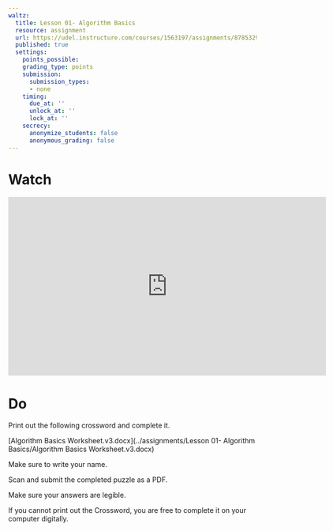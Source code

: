 ```yaml
---
waltz:
  title: Lesson 01- Algorithm Basics
  resource: assignment
  url: https://udel.instructure.com/courses/1563197/assignments/8785329
  published: true
  settings:
    points_possible:
    grading_type: points
    submission:
      submission_types:
      - none
    timing:
      due_at: ''
      unlock_at: ''
      lock_at: ''
    secrecy:
      anonymize_students: false
      anonymous_grading: false
---
```


# Watch

<iframe width="644" height="362" src="https://www.youtube.com/embed/5pURRo5E0Ys" frameborder="0" allow="accelerometer; autoplay; clipboard-write; encrypted-media; gyroscope; picture-in-picture" allowfullscreen></iframe>

# Do

Print out the following crossword and complete it.

[Algorithm Basics Worksheet.v3.docx](../assignments/Lesson 01- Algorithm Basics/Algorithm Basics Worksheet.v3.docx)

Make sure to write your name.

Scan and submit the completed puzzle as a PDF.

Make sure your answers are legible.

If you cannot print out the Crossword, you are free to complete it on your computer digitally.